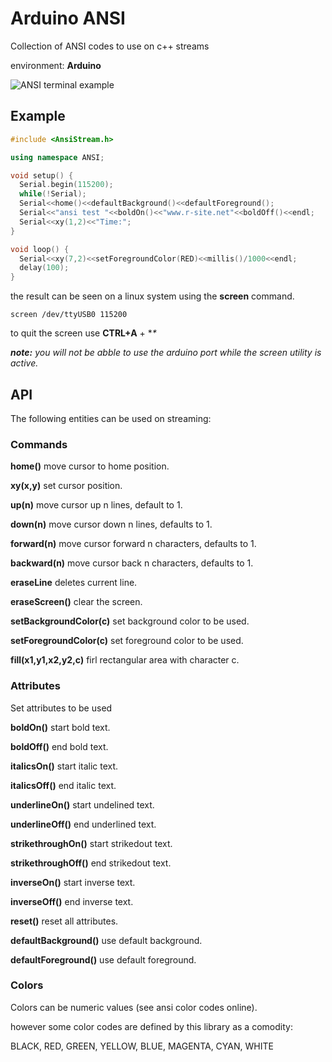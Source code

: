 # Arduino ANSI

Collection of ANSI codes to use on c++ streams

environment: **Arduino**

![ANSI terminal example](https://github.com/neu-rah/AnsiStream/blob/master/ansi.jpg "example")


## Example

```c++
#include <AnsiStream.h>

using namespace ANSI;

void setup() {
  Serial.begin(115200);
  while(!Serial);
  Serial<<home()<<defaultBackground()<<defaultForeground();
  Serial<<"ansi test "<<boldOn()<<"www.r-site.net"<<boldOff()<<endl;
  Serial<<xy(1,2)<<"Time:";
}

void loop() {
  Serial<<xy(7,2)<<setForegroundColor(RED)<<millis()/1000<<endl;
  delay(100);
}
```

the result can be seen on a linux system using the **screen** command.

    screen /dev/ttyUSB0 115200

to quit the screen use **CTRL+A** + **\**

_**note:** you will not be abble to use the arduino port while the screen utility is active._

## API

The following entities can be used on streaming:

### Commands

**home()** move cursor to home position.

**xy(x,y)** set cursor position.

**up(n)** move cursor up n lines, default to 1.

**down(n)** move cursor down n lines, defaults to 1.

**forward(n)** move cursor forward n characters, defaults to 1.

**backward(n)** move cursor back n characters, defaults to 1.

**eraseLine** deletes current line.

**eraseScreen()** clear the screen.

**setBackgroundColor(c)** set background color to be used.

**setForegroundColor(c)** set foreground color to be used.

**fill(x1,y1,x2,y2,c)** firl rectangular area with character c.

### Attributes

Set attributes to be used

**boldOn()** start bold text.

**boldOff()** end bold text.

**italicsOn()** start italic text.

**italicsOff()** end italic text.

**underlineOn()** start undelined text.

**underlineOff()** end underlined text.

**strikethroughOn()** start strikedout text.

**strikethroughOff()** end strikedout text.

**inverseOn()** start inverse text.

**inverseOff()** end inverse text.

**reset()** reset all attributes.

**defaultBackground()** use default background.

**defaultForeground()** use default foreground.

### Colors

Colors can be numeric values (see ansi color codes online).

however some color codes are defined by this library as a comodity:

BLACK, RED, GREEN, YELLOW, BLUE, MAGENTA, CYAN, WHITE
